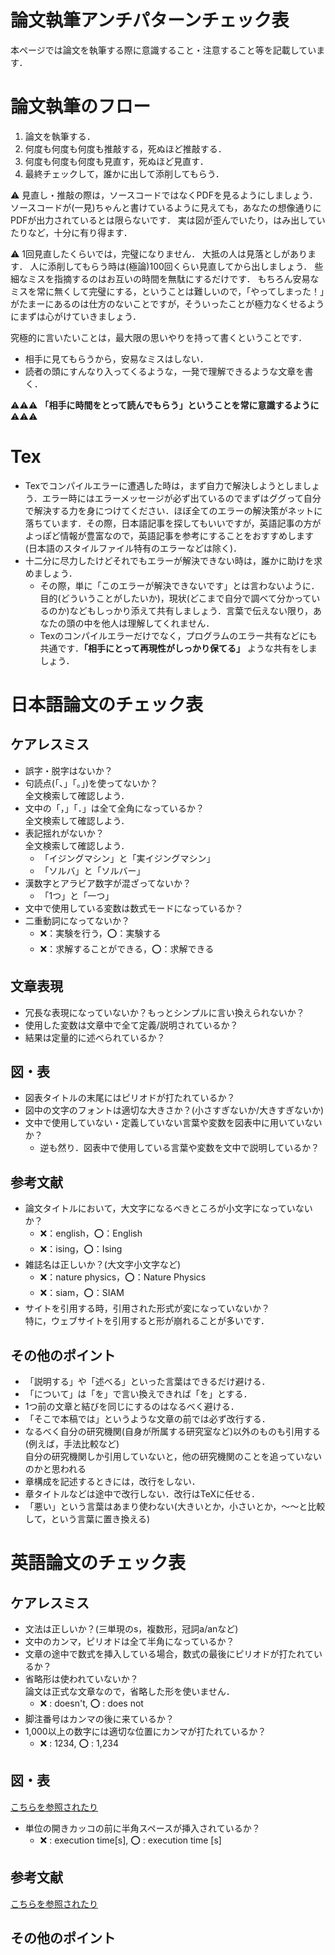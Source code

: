 # 論文執筆アンチパターンチェック表

本ページでは論文を執筆する際に意識すること・注意すること等を記載しています．

# 論文執筆のフロー

1. 論文を執筆する．
2. 何度も何度も何度も推敲する，死ぬほど推敲する．
3. 何度も何度も何度も見直す，死ぬほど見直す．
4. 最終チェックして，誰かに出して添削してもらう．

⚠️ 見直し・推敲の際は，ソースコードではなくPDFを見るようにしましょう．
ソースコードが(一見)ちゃんと書けているように見えても，あなたの想像通りにPDFが出力されているとは限らないです．
実は図が歪んでいたり，はみ出していたりなど，十分に有り得ます．

⚠️ 1回見直したくらいでは，完璧になりません．
大抵の人は見落としがあります．
人に添削してもらう時は(極論)100回くらい見直してから出しましょう．
些細なミスを指摘するのはお互いの時間を無駄にするだけです．
もちろん安易なミスを常に無くして完璧にする，ということは難しいので，「やってしまった！」がたまーにあるのは仕方のないことですが，そういったことが極力なくせるようにまずは心がけていきましょう．

究極的に言いたいことは，最大限の思いやりを持って書くということです．

- 相手に見てもらうから，安易なミスはしない．
- 読者の頭にすんなり入ってくるような，一発で理解できるような文章を書く．

⚠️⚠️⚠️ **「相手に時間をとって読んでもらう」ということを常に意識するように** ⚠️⚠️⚠️

# Tex

- Texでコンパイルエラーに遭遇した時は，まず自力で解決しようとしましょう．エラー時にはエラーメッセージが必ず出ているのでまずはググって自分で解決する力を身につけてください．ほぼ全てのエラーの解決策がネットに落ちています．その際，日本語記事を探してもいいですが，英語記事の方がよっぽど情報が豊富なので，英語記事を参考にすることをおすすめします(日本語のスタイルファイル特有のエラーなどは除く)．
- 十二分に尽力したけどそれでもエラーが解決できない時は，誰かに助けを求めましょう．
    - その際，単に「このエラーが解決できないです」とは言わないように．目的(どういうことがしたいか)，現状(どこまで自分で調べて分かっているのか)などもしっかり添えて共有しましょう．言葉で伝えない限り，あなたの頭の中を他人は理解してくれません．
    - Texのコンパイルエラーだけでなく，プログラムのエラー共有などにも共通です．**「相手にとって再現性がしっかり保てる」** ような共有をしましょう．

# 日本語論文のチェック表

## ケアレスミス

- 誤字・脱字はないか？
- 句読点(「、」「。」)を使ってないか？  
  全文検索して確認しよう．
- 文中の「，」「．」は全て全角になっているか？  
  全文検索して確認しよう．
- 表記揺れがないか？  
  全文検索して確認しよう．
  - 「イジングマシン」と「実イジングマシン」
  - 「ソルバ」と「ソルバー」  
- 漢数字とアラビア数字が混ざってないか？
  - 「1つ」と「一つ」
- 文中で使用している変数は数式モードになっているか？
- 二重動詞になってないか？
  - ❌：実験を行う，⭕️：実験する
  - ❌：求解することができる，⭕️：求解できる

## 文章表現

- 冗長な表現になっていないか？もっとシンプルに言い換えられないか？
- 使用した変数は文章中で全て定義/説明されているか？
- 結果は定量的に述べられているか？

## 図・表

- 図表タイトルの末尾にはピリオドが打たれているか？
- 図中の文字のフォントは適切な大きさか？(小さすぎないか/大きすぎないか)
- 文中で使用していない・定義していない言葉や変数を図表中に用いていないか？
  - 逆も然り．図表中で使用している言葉や変数を文中で説明しているか？

## 参考文献

- 論文タイトルにおいて，大文字になるべきところが小文字になっていないか？
    - ❌：english，⭕️：English
    - ❌：ising，⭕️：Ising
- 雑誌名は正しいか？(大文字小文字など)
    - ❌：nature physics，⭕️：Nature Physics
    - ❌：siam，⭕️：SIAM
- サイトを引用する時，引用された形式が変になっていないか？  
  特に，ウェブサイトを引用すると形が崩れることが多いです．

## その他のポイント

- 「説明する」や「述べる」といった言葉はできるだけ避ける．
- 「について」は「を」で言い換えできれば「を」とする．
- 1つ前の文章と結びを同じにするのはなるべく避ける．
- 「そこで本稿では」というような文章の前では必ず改行する．
- なるべく自分の研究機関(自身が所属する研究室など)以外のものも引用する(例えば，手法比較など)  
  自分の研究機関しか引用していないと，他の研究機関のことを追っていないのかと思われる
- 章構成を記述するときには，改行をしない．
- 章タイトルなどは途中で改行しない．改行はTeXに任せる．
- 「悪い」という言葉はあまり使わない(大きいとか，小さいとか，〜〜と比較して，という言葉に置き換える)

# 英語論文のチェック表

## ケアレスミス

- 文法は正しいか？(三単現のs，複数形，冠詞a/anなど)
- 文中のカンマ，ピリオドは全て半角になっているか？
- 文章の途中で数式を挿入している場合，数式の最後にピリオドが打たれているか？
- 省略形は使われていないか？  
  論文は正式な文章なので，省略した形を使いません．
  - ❌ : doesn't, ⭕️ : does not
- 脚注番号はカンマの後に来ているか？
- 1,000以上の数字には適切な位置にカンマが打たれているか？
  - ❌ : 1234, ⭕️ : 1,234

## 図・表

[こちらを参照されたり](https://github.com/0816keisuke/how-to-write-paper#%E5%9B%B3%E8%A1%A8)
- 単位の開きカッコの前に半角スペースが挿入されているか？
  - ❌ : execution time[s], ⭕️ : execution time [s]

## 参考文献

[こちらを参照されたり](https://github.com/0816keisuke/how-to-write-paper#%E5%8F%82%E8%80%83%E6%96%87%E7%8C%AE)

## その他のポイント
